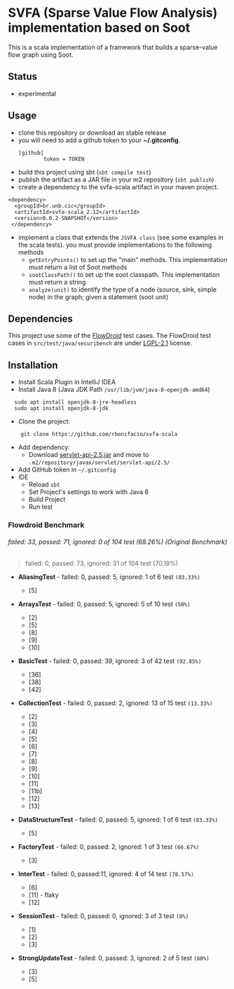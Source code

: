 # SVFA (Sparse Value Flow Analysis) implementation based on Soot

This is a scala implementation of a framework that builds a sparse-value flow graph using Soot.

## Status

   * experimental

## Usage

   * clone this repository or download an stable release
   * you will need to add a github token to your **~/.gitconfig**.
     ```
     [github]
             token = TOKEN
     ```
   * build this project using sbt (`sbt compile test`)
   * publish the artifact as a JAR file in your m2 repository (`sbt publish`)
   * create a dependency to the svfa-scala artifact in your maven project. 

```{xml}
<dependency>	
  <groupId>br.unb.cic</groupId>
  <artifactId>svfa-scala_2.12</artifactId>
  <version>0.0.2-SNAPSHOT</version>
 </dependency>
```

   * implement a class that extends the `JSVFA class` (see some examples in the scala tests). you must provide implementations to the following methods
      * `getEntryPoints()` to set up the "main" methods. This implementation must return a list of Soot methods
      * `sootClassPath()` to set up the soot classpath. This implementation must return a string
      * `analyze(unit)` to identify the type of a node  (source, sink, simple node) in the graph; given a statement (soot unit)


## Dependencies

This project use some of the [FlowDroid](https://github.com/secure-software-engineering/FlowDroid) test cases. The FlowDroid test cases in `src/test/java/securibench` are under [LGPL-2.1](https://github.com/secure-software-engineering/FlowDroid/blob/develop/LICENSE) license.


## Installation

- Install Scala Plugin in IntelliJ IDEA
- Install Java 8 (Java JDK Path `/usr/lib/jvm/java-8-openjdk-amd64`)
```{bash}
  sudo apt install openjdk-8-jre-headless
  sudo apt install openjdk-8-jdk
```
- Clone the project:
```{bash}
    git clone https://github.com/rbonifacio/svfa-scala
```
- Add dependency: 
     - Download [servlet-api-2.5.jar](https://repo1.maven.org/maven2/javax/servlet/servlet-api/2.5/servlet-api-2.5.jar) and move to `.m2/repository/javax/servlet/servlet-api/2.5/`
- Add GitHub token in `~/.gitconfig`
- IDE
  - Reload `sbt` 
  - Set Project's settings to work with Java 8
  - Build Project
  - Run test


### Flowdroid Benchmark

###### failed: 33, passed: 71, ignored: 0 of 104 test (68.26%) (Original Benchmark)

> failed: 0, passed: 73, ignored: 31 of 104 test (70.19%)

- **AliasingTest** - failed: 0, passed: 5, ignored: 1 of 6 test `(83.33%)`
  - [5]

- **ArraysTest** - failed: 0, passed: 5, ignored: 5 of 10 test `(50%)`
  - [2]
  - [5]
  - [8]
  - [9]
  - [10]

- **BasicTest** - failed: 0, passed: 39, ignored: 3 of 42 test `(92.85%)`
  - [36]
  - [38]
  - [42]

- **CollectionTest** - failed: 0, passed: 2, ignored: 13 of 15 test `(13.33%)`
  - [2]
  - [3]
  - [4]
  - [5]
  - [6]
  - [7]
  - [8]
  - [9]
  - [10]
  - [11]
  - [11b]
  - [12]
  - [13]

- **DataStructureTest** - failed: 0, passed: 5, ignored: 1 of 6 test `(83.33%)`
  - [5]

- **FactoryTest** - failed: 0, passed: 2, ignored: 1 of 3 test `(66.67%)`
  - [3]

- **InterTest** - failed: 0, passed:11, ignored: 4 of 14 test `(78.57%)`
  - [6]
  - [11] - flaky
  - [12]

- **SessionTest** - failed: 0, passed: 0, ignored: 3 of 3 test `(0%)`
  - [1]
  - [2]
  - [3]

- **StrongUpdateTest** - failed: 0, passed: 3, ignored: 2 of 5 test `(60%)`
  - [3]
  - [5]


